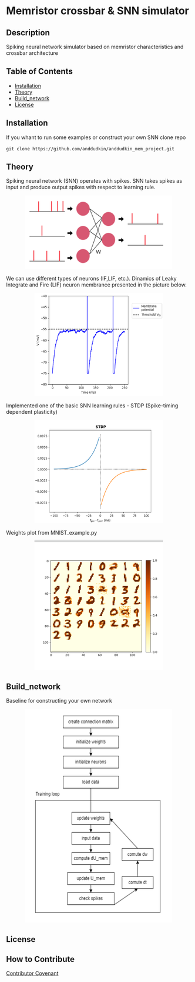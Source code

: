 

# Memristor crossbar & SNN simulator 

## Description
Spiking neural network simulator based on memristor characteristics and crossbar architecture


## Table of Contents 

- [Installation](#installation)
- [Theory](#Theory)
- [Build_network](#Build_network)
- [License](#license)

## Installation
If you whant to run some examples or construct your own SNN clone repo
```
git clone https://github.com/anddudkin/anddudkin_mem_project.git
```
## Theory
Spiking neural network (SNN) operates with spikes. SNN takes spikes as input and produce output spikes with respect to learning rule.

<p align="center">
  <img src="images/snn.png?raw=true"
       width="400" 
       height="200"/>
</p>

We can use different types of neurons (IF,LIF, etc.). Dinamics of Leaky Integrate and Fire (LIF) neuron membrance presented in the picture below.

<p align="center">
  <img src="images/lif.png?raw=true"
       width="350" 
       height="280"/>
</p>

Implemented one of the basic SNN learning rules - STDP (Spike-timing dependent plasticity)

<p align="center">
  <img src="images/stdp.png?raw=true" 
       width="350" 
       height="280"/>
</p>

Weights plot from MNIST_example.py

<p align="center">
  <img src="images/example_mnist.png?raw=true" 
       width="350" 
       height="350"/>
</p>

## Build_network
Baseline for constructing your own network
<p align="center">
  <img src="images/stag.png?raw=true" 
       width="400" 
       height="580"/>
</p>



## License

## How to Contribute

 [Contributor Covenant](https://www.contributor-covenant.org/) 





